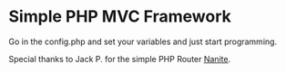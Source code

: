 # Simple PHP MVC Framework
Go in the config.php and set your variables and just start programming.

Special thanks to Jack P. for the simple PHP Router [Nanite](https://github.com/nirix/nanite).

